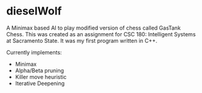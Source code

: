 # dieselWolf
A Minimax based AI to play modified version of chess called GasTank Chess.
This was created as an assignment for CSC 180: Intelligent Systems at Sacramento State. It was my first program written in C++. 

Currently implements:
 - Minimax
 - Alpha/Beta pruning
 - Killer move heuristic
 - Iterative Deepening
 

 
